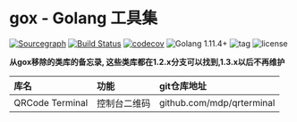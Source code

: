 gox - Golang 工具集
===

[![Sourcegraph](https://sourcegraph.com/github.com/mymmsc/gox/-/badge.svg)](https://sourcegraph.com/github.com/mymmsc/gox?badge)
[![Build Status](https://api.travis-ci.com/repos/mymmsc/gox.png)](https://travis-ci.com/mymmsc/gox)
[![codecov](https://codecov.io/gh/mymmsc/gox/branch/master/graph/badge.svg)](https://codecov.io/gh/mymmsc/gox)
![Golang 1.11.4+](https://img.shields.io/badge/Golang-1.20+-orange.svg?style=flat)
![tag](https://img.shields.io/github/tag/mymmsc/gox.svg?style=flat)
![license](https://img.shields.io/github/license/mymmsc/gox.svg)


**从gox移除的类库的备忘录, 这些类库都在1.2.x分支可以找到,1.3.x以后不再维护**

|库名              |功能        |git仓库地址 |
|:----------------|:----------|:--------|
| QRCode Terminal | 控制台二维码    |github.com/mdp/qrterminal|